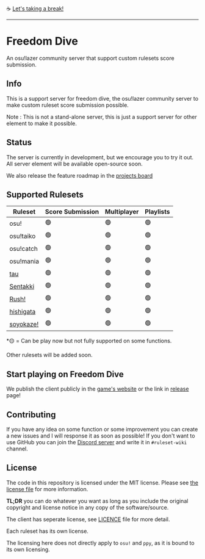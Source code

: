 ☕️ [Let's taking a break!](https://story.helloyeew.dev/the-sunset-of-freedom-dive/)

------------

# Freedom Dive
An osu!lazer community server that support custom rulesets score submission.

## Info

This is a support server for freedom dive, the osu!lazer community server to make custom ruleset score submission possible.

Note : This is not a stand-alone server, this is just a support server for other element to make it possible.

## Status

The server is currently in development, but we encourage you to try it out. All server element will be available open-source soon.

We also release the feature roadmap in the [projects board](https://github.com/users/HelloYeew/projects/3)

## Supported Rulesets

| Ruleset                                              | Score Submission | Multiplayer | Playlists |
|------------------------------------------------------|------------------|-------------|-----------|
| osu!                                                 | 🟢               | 🟢          | 🟢        |
| osu!taiko                                            | 🟢               | 🟢          | 🟢        |
| osu!catch                                            | 🟢               | 🟢          | 🟢        |
| osu!mania                                            | 🟢               | 🟢          | 🟢        |
| [tau](https://github.com/taulazer/tau/)              | 🟢               | 🟢          | 🟢        |
| [Sentakki](https://github.com/LumpBloom7/sentakki)   | 🟢               | 🟢          | 🟢        |
| [Rush!](https://github.com/Beamographic/rush)        | 🟢               | 🟢          | 🟢        |
| [hishigata](https://github.com/LumpBloom7/hishigata) | 🟢               | 🟢          | 🟢        |
| [soyokaze!](https://github.com/goodtrailer/soyokaze) | 🟢               | 🟢          | 🟢        |

*🟡 = Can be play now but not fully supported on some functions.

Other rulesets will be added soon.

## Start playing on Freedom Dive

We publish the client publicly in the [game's website](https://game.rulesets.info) or the link in [release](https://github.com/HelloYeew/freedom-dive/releases/) page!

## Contributing

If you have any idea on some function or some improvement you can create a new issues and I will response it as soon as possible! If you don't want to use GitHub you can join the [Discord server](https://discord.gg/CQPNADu) and write it in `#ruleset-wiki` channel.

## License

The code in this repository is licensed under the MIT license. Please see [the license file](LICENSE) for more information. 

**TL;DR** you can do whatever you want as long as you include the original copyright and license notice in any copy of the software/source.

The client has seperate license, see [LICENCE](https://github.com/ppy/osu/blob/master/LICENCE) file for more detail.

Each ruleset has its own license.

The licensing here does not directly apply to `osu!` and `ppy`, as it is bound to its own licensing.

[//]: # (TODO: how to contact and contribution, contact server maintainer etc. logo)
